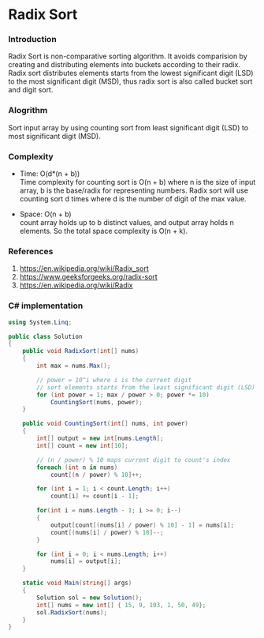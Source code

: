 # Radix Sort
### Introduction
Radix Sort is non-comparative sorting algorithm. It avoids comparision by creating and distributing elements into buckets according to their radix. Radix sort distributes elements starts from the lowest significant digit (LSD) to the most significant digit (MSD), thus radix sort is also called bucket sort and digit sort.

### Alogrithm
Sort input array by using counting sort from least significant digit (LSD) to most significant digit (MSD).

### Complexity
- Time: O(d*(n + b)) <br/>
Time complexity for counting sort is O(n + b) where n is the size of input array, b is the base/radix for representing numbers. Radix sort will use counting sort d times where d is the number of digit of the max value.

- Space: O(n + b) <br/>
count array holds up to b distinct values, and output array holds n elements. So the total space complexity is O(n + k).

### References
1. https://en.wikipedia.org/wiki/Radix_sort
2. https://www.geeksforgeeks.org/radix-sort
3. https://en.wikipedia.org/wiki/Radix

### C# implementation
```C#
using System.Linq;

public class Solution
{
    public void RadixSort(int[] nums)
    {
        int max = nums.Max();

        // power = 10^i where i is the current digit
        // sort elements starts from the least significant digit (LSD) to most significant digit (MSD)
        for (int power = 1; max / power > 0; power *= 10)
            CountingSort(nums, power);
    }

    public void CountingSort(int[] nums, int power)
    {
        int[] output = new int[nums.Length];
        int[] count = new int[10];

        // (n / power) % 10 maps current digit to count's index
        foreach (int n in nums)
            count[(n / power) % 10]++;

        for (int i = 1; i < count.Length; i++)
            count[i] += count[i - 1];

        for(int i = nums.Length - 1; i >= 0; i--)
        {
            output[count[(nums[i] / power) % 10] - 1] = nums[i];
            count[(nums[i] / power) % 10]--;
        }

        for (int i = 0; i < nums.Length; i++)
            nums[i] = output[i];
    }

    static void Main(string[] args)
    {
        Solution sol = new Solution();
        int[] nums = new int[] { 15, 9, 103, 1, 50, 49};
        sol.RadixSort(nums);
    }
}
```
